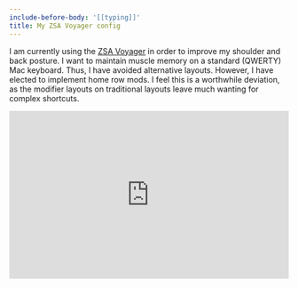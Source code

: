 ```yaml
---
include-before-body: '[[typing]]'
title: My ZSA Voyager config
---
```


I am currently using the [ZSA Voyager](https://www.zsa.io/voyager) in order to improve my shoulder and back posture. I want to maintain muscle memory on a standard (QWERTY) Mac keyboard. Thus, I have avoided alternative layouts. However, I have elected to implement home row mods. I feel this is a worthwhile deviation, as the modifier layouts on traditional layouts leave much wanting for complex shortcuts.

<div style="padding-top: 60%; position: relative;">
  <iframe src="https://configure.zsa.io/embed/voyager/layouts/nA9Nx/latest/0" style="border: 0; height: 100%; left: 0; position: absolute; top: 0; width: 100%"></iframe>
</div>
